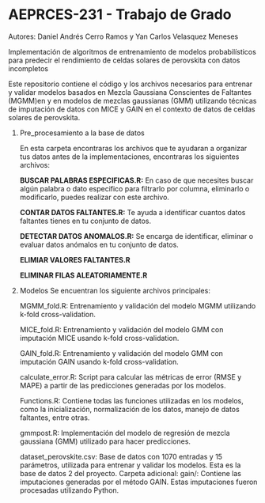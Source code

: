 # AEPRCES-231 - Trabajo de Grado
Autores: Daniel Andrés Cerro Ramos y Yan Carlos Velasquez Meneses


Implementación de algoritmos de entrenamiento de modelos probabilísticos para predecir el rendimiento de celdas solares de perovskita con datos incompletos

Este repositorio contiene el código y los archivos necesarios para entrenar y validar modelos basados en Mezcla Gaussiana Conscientes de Faltantes (MGMM)en y en modelos de mezclas gaussianas (GMM) utilizando técnicas de imputación de datos con MICE y GAIN en el contexto de datos de celdas solares de perovskita.

1. Pre_procesamiento a la base de datos

   En esta carpeta encontraras los archivos que te ayudaran a organizar tus datos antes de la implementaciones, encontraras los siguientes archivos:

   **BUSCAR PALABRAS ESPECIFICAS.R:** En caso de que necesites buscar algún palabra o dato especifico para filtrarlo por columna, eliminarlo o modificarlo, puedes realizar con este archivo.

   **CONTAR DATOS FALTANTES.R:** Te ayuda a identificar cuantos datos faltantes tienes en tu conjunto de datos.

   **DETECTAR DATOS ANOMALOS.R:** Se encarga de identificar, eliminar o evaluar datos anómalos en tu conjunto de datos.

   **ELIMIAR VALORES FALTANTES.R**

   **ELIMINAR FILAS ALEATORIAMENTE.R**



2. Modelos
   Se encuentran los siguiente archivos principales:
   
   MGMM_fold.R: Entrenamiento y validación del modelo MGMM utilizando k-fold cross-validation.
   
   MICE_fold.R: Entrenamiento y validación del modelo GMM con imputación MICE usando k-fold cross-validation.
   
   GAIN_fold.R: Entrenamiento y validación del modelo GMM con imputación GAIN usando k-fold cross-validation.
   
   calculate_error.R: Script para calcular las métricas de error (RMSE y MAPE) a partir de las predicciones generadas por los modelos.
   
   Functions.R: Contiene todas las funciones utilizadas en los modelos, como la inicialización, normalización de los datos, manejo de datos faltantes, entre otras.
   
   gmmpost.R: Implementación del modelo de regresión de mezcla gaussiana (GMM) utilizado para hacer predicciones.
   
   dataset_perovskite.csv: Base de datos con 1070 entradas y 15 parámetros, utilizada para entrenar y validar los modelos. Esta es la base de datos 2 del proyecto.
   Carpeta adicional:
   gain/: Contiene las imputaciones generadas por el método GAIN. Estas imputaciones fueron procesadas utilizando Python.
   
